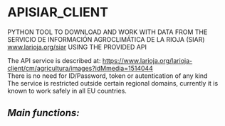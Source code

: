# APISIAR_CLIENT

PYTHON TOOL TO DOWNLOAD AND WORK WITH DATA FROM THE SERVICIO DE INFORMACIÓN AGROCLIMÁTICA DE LA RIOJA (SIAR) www.larioja.org/siar USING THE PROVIDED API  
  
The API service is described at: https://www.larioja.org/larioja-client/cm/agricultura/images?idMmedia=1514044   
There is no need for ID/Password, token or autentication of any kind  
The service is restricted outside certain regional domains, currently it is known to work safely in all EU countries.   

*Main functions:*  
- 


